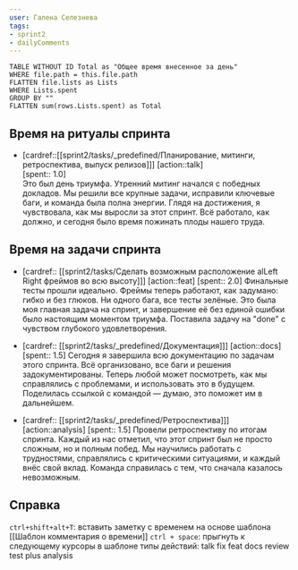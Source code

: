 ```yaml
---
user: Галена Селезнева
tags:
- sprint2
- dailyComments
---
```




```dataview 
TABLE WITHOUT ID Total as "Общее время внесенное за день"
WHERE file.path = this.file.path 
FLATTEN file.lists as Lists
WHERE Lists.spent
GROUP BY ""
FLATTEN sum(rows.Lists.spent) as Total
```
## Время на ритуалы спринта

* [cardref::[[sprint2/tasks/_predefined/Планирование, митинги, ретроспектива, выпуск релизов]]]
  [action::talk]  
  [spent:: 1.0]  
  Это был день триумфа. Утренний митинг начался с победных докладов. Мы решили все крупные задачи, исправили ключевые баги, и команда была полна энергии. Глядя на достижения, я чувствовала, как мы выросли за этот спринт. Всё работало, как должно, и сегодня было время пожинать плоды нашего труда.

## Время на задачи спринта

* [cardref:: [[sprint2/tasks/Сделать возможным расположение alLeft Right фреймов во всю высоту]]]
  [action::feat]
  [spent:: 2.0]
  Финальные тесты прошли идеально. Фреймы теперь работают, как задумано: гибко и без глюков. Ни одного бага, все тесты зелёные. Это была моя главная задача на спринт, и завершение её без единой ошибки было настоящим моментом триумфа. Поставила задачу на "done" с чувством глубокого удовлетворения.

* [cardref:: [[sprint2/tasks/_predefined/Документация]]]
  [action::docs]
  [spent:: 1.5]
  Сегодня я завершила всю документацию по задачам этого спринта. Всё организовано, все баги и решения задокументированы. Теперь любой может посмотреть, как мы справлялись с проблемами, и использовать это в будущем. Поделилась ссылкой с командой — думаю, это поможет им в дальнейшем.

* [cardref:: [[sprint2/tasks/_predefined/Ретроспектива]]]
  [action::analysis]
  [spent:: 1.5]
  Провели ретроспективу по итогам спринта. Каждый из нас отметил, что этот спринт был не просто сложным, но и полным побед. Мы научились работать с трудностями, справлялись с критическими ситуациями, и каждый внёс свой вклад. Команда справилась с тем, что сначала казалось невозможным.


 

## Справка

`ctrl+shift+alt+T`:
	вставить заметку с временем на основе шаблона [[Шаблон комментария о времени]] 
`ctrl + space`:
	прыгнуть к следующему курсоры в шаблоне
типы действий:
	talk
	fix
	feat
	docs
	review
	test
	plus
	analysis



